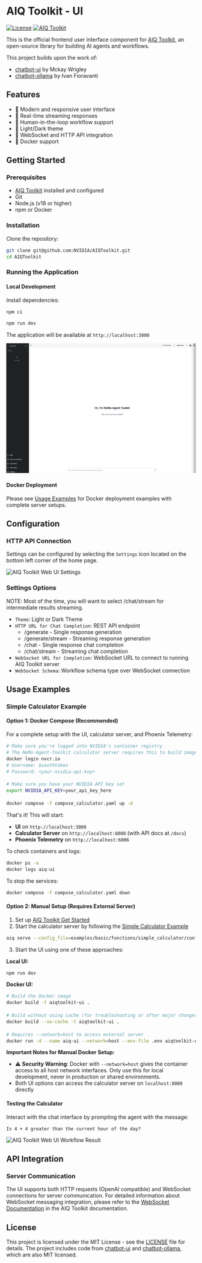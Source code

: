 # AIQ Toolkit - UI

[![License](https://img.shields.io/badge/license-MIT-blue.svg)](LICENSE)
[![AIQ Toolkit](https://img.shields.io/badge/AIQToolkit-Frontend-green)](https://github.com/NVIDIA/AIQToolkit/tree/main)

This is the official frontend user interface component for [AIQ Toolkit](https://github.com/NVIDIA/AIQToolkit/tree/main), an open-source library for building AI agents and workflows.

This project builds upon the work of:
- [chatbot-ui](https://github.com/mckaywrigley/chatbot-ui) by Mckay Wrigley
- [chatbot-ollama](https://github.com/ivanfioravanti/chatbot-ollama) by Ivan Fioravanti

## Features
- 🎨 Modern and responsive user interface
- 🔄 Real-time streaming responses
- 🤝 Human-in-the-loop workflow support
- 🌙 Light/Dark theme
- 🔌 WebSocket and HTTP API integration
- 🐳 Docker support

## Getting Started

### Prerequisites
- [AIQ Toolkit](https://github.com/NVIDIA/AIQToolkit/tree/main) installed and configured
- Git
- Node.js (v18 or higher)
- npm or Docker

### Installation

Clone the repository:
```bash
git clone git@github.com:NVIDIA/AIQToolkit.git
cd AIQToolkit
```

### Running the Application

#### Local Development

Install dependencies:

```bash
npm ci
```

```bash
npm run dev
```
The application will be available at `http://localhost:3000`

![AIQ Toolkit Web User Interface](public/screenshots/ui_home_page.png)

#### Docker Deployment
Please see [Usage Examples](#usage-examples) for Docker deployment examples with complete server setups.

## Configuration

### HTTP API Connection
Settings can be configured by selecting the `Settings` icon located on the bottom left corner of the home page.

![AIQ Toolkit Web UI Settings](public/screenshots/ui_generate_example_settings.png)

### Settings Options
NOTE: Most of the time, you will want to select /chat/stream for intermediate results streaming.

- `Theme`: Light or Dark Theme
- `HTTP URL for Chat Completion`: REST API endpoint
  - /generate - Single response generation
  - /generate/stream - Streaming response generation
  - /chat - Single response chat completion
  - /chat/stream - Streaming chat completion
- `WebSocket URL for Completion`: WebSocket URL to connect to running AIQ Toolkit server
- `WebSocket Schema`: Workflow schema type over WebSocket connection

## Usage Examples

### Simple Calculator Example

#### Option 1: Docker Compose (Recommended)
For a complete setup with the UI, calculator server, and Phoenix Telemetry:

```bash
# Make sure you're logged into NVIDIA's container registry
# The NeMo-Agent-Toolkit calculator server requires this to build image. 
docker login nvcr.io
# Username: $oauthtoken
# Password: <your-nvidia-api-key>

# Make sure you have your NVIDIA API key set
export NVIDIA_API_KEY=your_api_key_here

docker compose -f compose_calculator.yaml up -d
```

That's it! This will start:
- **UI** on `http://localhost:3000`
- **Calculator Server** on `http://localhost:8000` (with API docs at `/docs`)
- **Phoenix Telemetry** on `http://localhost:6006`


To check containers and logs:

```bash
docker ps -a
docker logs aiq-ui
```

To stop the services:
```bash
docker compose -f compose_calculator.yaml down
```

#### Option 2: Manual Setup (Requires External Server)

1. Set up [AIQ Toolkit Get Started ](https://github.com/NVIDIA/AIQToolkit/blob/main/docs/source/intro/get-started.md)
2. Start the calculator server by following the [Simple Calculator Example](https://github.com/NVIDIA/AIQToolkit/blob/main/examples/simple_calculator/README.md)
```bash
aiq serve --config_file=examples/basic/functions/simple_calculator/configs/config.yml
```
3. Start the UI using one of these approaches:

**Local UI:**
```bash
npm run dev
```

**Docker UI:**
```bash
# Build the Docker image
docker build -t aiqtoolkit-ui .

# Build without using cache (for troubleshooting or after major changes)
docker build --no-cache -t aiqtoolkit-ui .

# Requires --network=host to access external server
docker run -d --name aiq-ui --network=host --env-file .env aiqtoolkit-ui
```

**Important Notes for Manual Docker Setup:**
- ⚠️ **Security Warning**: Docker with `--network=host` gives the container access to all host network interfaces. Only use this for local development, never in production or shared environments.
- Both UI options can access the calculator server on `localhost:8000` directly

#### Testing the Calculator
Interact with the chat interface by prompting the agent with the message:
```
Is 4 + 4 greater than the current hour of the day?
```

![AIQ Toolkit Web UI Workflow Result](public/screenshots/ui_generate_example.png)

## API Integration

### Server Communication
The UI supports both HTTP requests (OpenAI compatible) and WebSocket connections for server communication. For detailed information about WebSocket messaging integration, please refer to the [WebSocket Documentation](https://github.com/NVIDIA/AIQToolkit/blob/main/docs/source/references/websockets.md) in the AIQ Toolkit documentation.



## License
This project is licensed under the MIT License - see the [LICENSE](LICENSE) file for details. The project includes code from [chatbot-ui](https://github.com/mckaywrigley/chatbot-ui) and [chatbot-ollama](https://github.com/ivanfioravanti/chatbot-ollama), which are also MIT licensed.

